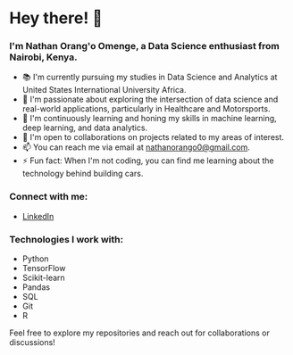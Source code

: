 # Hey there! 👋

### I'm Nathan Orang'o Omenge, a Data Science enthusiast from Nairobi, Kenya.

- 📚 I'm currently pursuing my studies in Data Science and Analytics at United States International University Africa.
- 🔭 I'm passionate about exploring the intersection of data science and real-world applications, particularly in Healthcare and Motorsports.
- 🌱 I'm continuously learning and honing my skills in machine learning, deep learning, and data analytics.
- 💼 I'm open to collaborations on projects related to my areas of interest.
- 📫 You can reach me via email at [nathanorango0@gmail.com](mailto:nathanorango0@gmail.com).
- ⚡ Fun fact: When I'm not coding, you can find me learning about the technology behind building cars.
  
### Connect with me:
- [LinkedIn](https://www.linkedin.com/in/nathan-orango/)
 
### Technologies I work with:
- Python
- TensorFlow
- Scikit-learn
- Pandas
- SQL
- Git
- R

Feel free to explore my repositories and reach out for collaborations or discussions!
